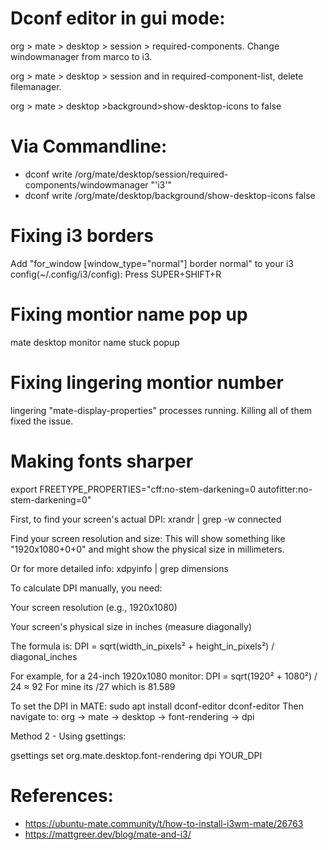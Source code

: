 # Dconf editor in gui mode:
org > mate > desktop > session > required-components. Change windowmanager from marco to i3.

org > mate > desktop > session and in required-component-list, delete filemanager. 

org > mate > desktop >background>show-desktop-icons to false

# Via Commandline:

- dconf write /org/mate/desktop/session/required-components/windowmanager "'i3'"
- dconf write /org/mate/desktop/background/show-desktop-icons false


# Fixing i3 borders

Add "for_window [window_type="normal"] border normal" to your i3 config(~/.config/i3/config):
Press SUPER+SHIFT+R

# Fixing montior name  pop up
mate desktop monitor name stuck popup

# Fixing lingering montior number
lingering "mate-display-properties" processes running. Killing all of them fixed the issue.

# Making fonts sharper

export FREETYPE_PROPERTIES="cff:no-stem-darkening=0 autofitter:no-stem-darkening=0"

First, to find your screen's actual DPI:
xrandr | grep -w connected

Find your screen resolution and size:
This will show something like "1920x1080+0+0" and might show the physical size in millimeters.

Or for more detailed info:
xdpyinfo | grep dimensions

To calculate DPI manually, you need:

Your screen resolution (e.g., 1920x1080)

Your screen's physical size in inches (measure diagonally)



The formula is:
DPI = sqrt(width_in_pixels² + height_in_pixels²) / diagonal_inches


For example, for a 24-inch 1920x1080 monitor:
DPI = sqrt(1920² + 1080²) / 24 ≈ 92
For mine its  /27 which is 81.589


To set the DPI in MATE:
sudo apt install dconf-editor
dconf-editor
Then navigate to: org → mate → desktop → font-rendering → dpi

Method 2 - Using gsettings:

gsettings set org.mate.desktop.font-rendering dpi YOUR_DPI


# References:

- https://ubuntu-mate.community/t/how-to-install-i3wm-mate/26763
- https://mattgreer.dev/blog/mate-and-i3/
